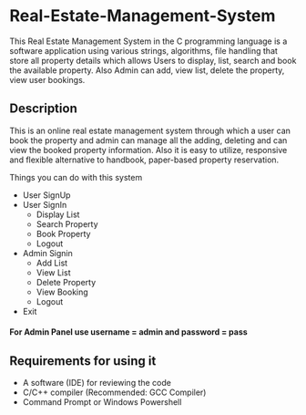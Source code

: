 # Real-Estate-Management-System
This Real Estate Management System in the C programming language is a software application using various strings, algorithms, file handling that store all property details which allows Users to display, list, search and book the available property. Also Admin can add, view list, delete the property, view user bookings. 

## Description
This is an online real estate management system  through which a user can book the  property  and  admin  can  manage all the adding, deleting and can view the booked property information. Also it is easy to utilize, responsive and flexible alternative to handbook, paper-based property reservation. 

Things you can do with this system
  - User SignUp
  - User SignIn
      - Display List
      - Search Property
      - Book Property
      - Logout
  - Admin Signin
      - Add List
      - View List
      - Delete Property
      - View Booking
      - Logout
  - Exit
    
#### For Admin Panel use username = admin and password = pass
## Requirements for using it

- A software (IDE) for reviewing the code
- C/C++ compiler (Recommended: GCC Compiler)
- Command Prompt or Windows Powershell
